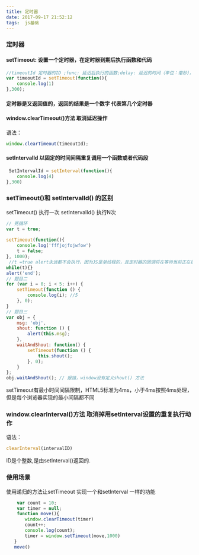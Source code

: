 ```yaml
---
title: 定时器
date: 2017-09-17 21:52:12
tags:  js基础
---
```

###  定时器
#### setTimeout: 设置一个定时器，在定时器到期后执行函数和代码
```javascript
//timeoutId 定时器的ID ;func: 延迟后执行的函数;delay: 延迟的时间（单位：毫秒），默认值为0
var timeoutId = setTimeout(function(){
    console.log(1)
},300);
```
#### 定时器是又返回值的，返回的结果是一个数字 代表第几个定时器
#### window.clearTimeout()方法 取消延迟操作
语法：
```javascript
window.clearTimeout(timeoutId);
```
#### setIntervalId 以固定的时间间隔重复调用一个函数或者代码段
```javascript
 SetIntervalId = setInterval(function(){
    console.log(4)
},300)
```
###  setTimeout()和 setIntervalId() 的区别
setTimeout() 执行一次
setIntervalId() 执行N次
```javascript
// 死循环
var t = true;
 
setTimeout(function(){
    console.log('fffjojfojwfow')
    t = false;
}, 1000);
 //t =true alert永远都不会执行，因为JS是单线程的，且定时器的回调将在等待当前正在执行的任务完成后才执行，而while(t) {}直接就进入了死循环一直占用线程，不给回调函数执行机会
while(t){}
alert('end');
// 题目二
for (var i = 0; i < 5; i++) {
    setTimeout(function () {
        console.log(i); //5
    }, 0);
} 
// 题目三
var obj = {
    msg: 'obj',
    shout: function () {
        alert(this.msg);
    },
    waitAndShout: function() {
        setTimeout(function () {
            this.shout();
        }, 0);    
    }
};
obj.waitAndShout(); // 报错，window没有定义shout() 方法
```
setTimeout有最小时间间隔限制，HTML5标准为4ms，小于4ms按照4ms处理，但是每个浏览器实现的最小间隔都不同

### window.clearInterval()方法 取消掉用setInterval设置的重复执行动作
语法：
```javascript
clearInterval(intervalID)
```
ID是个整数,是由setInterval()返回的.

### 使用场景
 使用递归的方法让setTimeout 实现一个和setInterval 一样的功能
 ```javascript
     var count = 10;
     var timer = null;
     function move(){
        window.clearTimeout(timer)
        count++;
        console.log(count);
        timer = window.setTimeout(move,1000)
    }
    move()
 ```